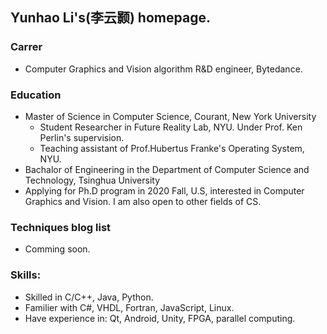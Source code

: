 ## Yunhao Li's(李云颢) homepage.

### Carrer
+ Computer Graphics and Vision algorithm R&D engineer, Bytedance.

### Education
+ Master of Science in Computer Science, Courant, New York University
  + Student Researcher in Future Reality Lab, NYU. Under Prof. Ken Perlin's supervision.
  + Teaching assistant of Prof.Hubertus Franke's Operating System, NYU.
+ Bachalor of Engineering in the Department of Computer Science and Technology, Tsinghua University
+ Applying for Ph.D program in 2020 Fall, U.S, interested in Computer Graphics and Vision. I am also open to other fields of CS.

### Techniques blog list
+ Comming soon.

### 

### Skills:
+ Skilled in C/C++, Java, Python.
+ Familier with C#, VHDL, Fortran, JavaScript, Linux.
+ Have experience in: Qt, Android, Unity, FPGA, parallel computing.
